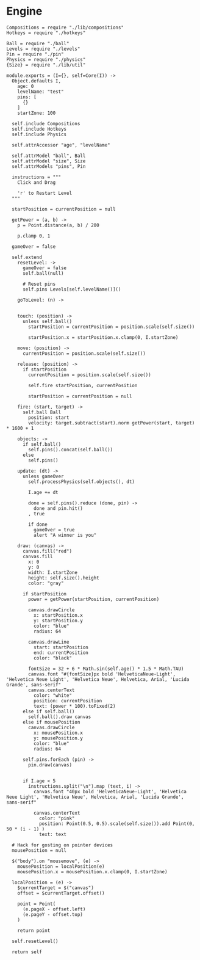 Engine
======

    Compositions = require "./lib/compositions"
    Hotkeys = require "./hotkeys"

    Ball = require "./ball"
    Levels = require "./levels"
    Pin = require "./pin"
    Physics = require "./physics"
    {Size} = require "./lib/util"

    module.exports = (I={}, self=Core(I)) ->
      Object.defaults I,
        age: 0
        levelName: "test"
        pins: [
          {}
        ]
        startZone: 100

      self.include Compositions
      self.include Hotkeys
      self.include Physics

      self.attrAccessor "age", "levelName"

      self.attrModel "ball", Ball
      self.attrModel "size", Size
      self.attrModels "pins", Pin
      
      instructions = """
        Click and Drag
        
        'r' to Restart Level
      """

      startPosition = currentPosition = null

      getPower = (a, b) ->
        p = Point.distance(a, b) / 200
        
        p.clamp 0, 1

      gameOver = false

      self.extend
        resetLevel: ->
          gameOver = false
          self.ball(null)

          # Reset pins
          self.pins Levels[self.levelName()]()

        goToLevel: (n) ->
          

        touch: (position) ->
          unless self.ball()
            startPosition = currentPosition = position.scale(self.size())
            
            startPosition.x = startPosition.x.clamp(0, I.startZone)

        move: (position) ->
          currentPosition = position.scale(self.size())

        release: (position) ->
          if startPosition
            currentPosition = position.scale(self.size())
      
            self.fire startPosition, currentPosition
      
            startPosition = currentPosition = null

        fire: (start, target) ->
          self.ball Ball
            position: start
            velocity: target.subtract(start).norm getPower(start, target) * 1600 + 1

        objects: ->
          if self.ball()
            self.pins().concat(self.ball())
          else
            self.pins()

        update: (dt) ->
          unless gameOver
            self.processPhysics(self.objects(), dt)
  
            I.age += dt
  
            done = self.pins().reduce (done, pin) ->
              done and pin.hit()
            , true

            if done
              gameOver = true
              alert "A winner is you"

        draw: (canvas) ->
          canvas.fill("red")
          canvas.fill
            x: 0
            y: 0
            width: I.startZone
            height: self.size().height
            color: "gray"

          if startPosition
            power = getPower(startPosition, currentPosition)
            
            canvas.drawCircle
              x: startPosition.x
              y: startPosition.y
              color: "blue"
              radius: 64
    
            canvas.drawLine
              start: startPosition
              end: currentPosition
              color: "black"
            
            fontSize = 32 + 6 * Math.sin(self.age() * 1.5 * Math.TAU)
            canvas.font "#{fontSize}px bold 'HelveticaNeue-Light', 'Helvetica Neue Light', 'Helvetica Neue', Helvetica, Arial, 'Lucida Grande', sans-serif"
            canvas.centerText
              color: "white"
              position: currentPosition
              text: (power * 100).toFixed(2)
          else if self.ball()
            self.ball().draw canvas
          else if mousePosition
            canvas.drawCircle
              x: mousePosition.x
              y: mousePosition.y
              color: "blue"
              radius: 64
          
          self.pins.forEach (pin) ->
            pin.draw(canvas)


          if I.age < 5
            instructions.split("\n").map (text, i) ->
              canvas.font "40px bold 'HelveticaNeue-Light', 'Helvetica Neue Light', 'Helvetica Neue', Helvetica, Arial, 'Lucida Grande', sans-serif"

              canvas.centerText
                color: "pink"
                position: Point(0.5, 0.5).scale(self.size()).add Point(0, 50 * (i - 1) )
                text: text

      # Hack for gosting on pointer devices
      mousePosition = null

      $("body").on "mousemove", (e) ->
        mousePosition = localPosition(e)
        mousePosition.x = mousePosition.x.clamp(0, I.startZone)
      
      localPosition = (e) ->
        $currentTarget = $("canvas")
        offset = $currentTarget.offset()
    
        point = Point(
          (e.pageX - offset.left)
          (e.pageY - offset.top)
        )
    
        return point

      self.resetLevel()

      return self
